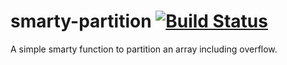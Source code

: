 # smarty-partition [![Build Status](https://travis-ci.org/limenet/smarty-partition.svg?branch=master)](https://travis-ci.org/limenet/smarty-partition)
A simple smarty function to partition an array including overflow.
